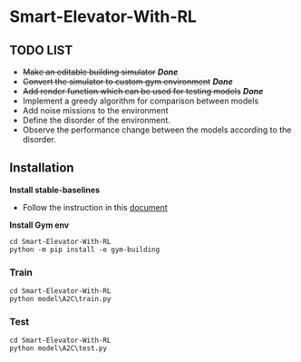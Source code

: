 # Smart-Elevator-With-RL

## TODO LIST

- ~~Make an editable building simulator~~ ___Done___
- ~~Convert the simulator to custom gym environment~~  ___Done___
- ~~Add render function which can be used for testing models~~  ___Done___
- Implement a greedy algorithm for comparison between models
- Add noise missions to the environment
- Define the disorder of the environment.
- Observe the performance change between the models according to the disorder. 

## Installation

__Install stable-baselines__

- Follow the instruction in this [document](https://stable-baselines.readthedocs.io/en/master/guide/install.html)

__Install Gym env__

    cd Smart-Elevator-With-RL
    python -m pip install -e gym-building

### Train

    cd Smart-Elevator-With-RL
    python model\A2C\train.py

### Test

    cd Smart-Elevator-With-RL
    python model\A2C\test.py
